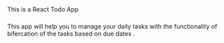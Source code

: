 <head>This is a React Todo App </head>
<h3></h3>This app will help you to manage your daily tasks with the functionality of bifercation of the tasks based on due dates .</h3>

